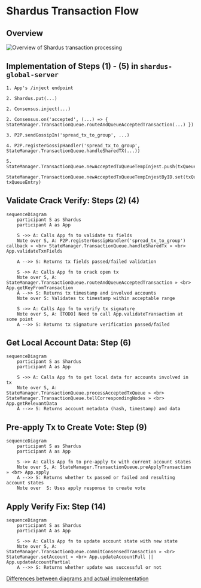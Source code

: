 # Shardus Transaction Flow

## Overview

![Overview of Shardus transaction processing](https://cdn.discordapp.com/attachments/910988453687218277/918644762033143838/20211209_171128.jpg)

## Implementation of Steps (1) - (5) in `shardus-global-server`
```
1. App's /inject endpoint

2. Shardus.put(...)

2. Consensus.inject(...)

2. Consensus.on('accepted', (...) => { StateManager.TransactionQueue.routeAndQueueAcceptedTransaction(...) })

3. P2P.sendGossipIn('spread_tx_to_group', ...)

4. P2P.registerGossipHandler('spread_tx_to_group', StateManager.TransactionQueue.handleSharedTX(...))

5. StateManager.TransactionQueue.newAcceptedTxQueueTempInjest.push(txQueueEntry)
   StateManager.TransactionQueue.newAcceptedTxQueueTempInjestByID.set(txQueueEntry.acceptedTx.id, txQueueEntry)
```

## Validate Crack Verify: Steps (2) (4)

```mermaid
sequenceDiagram
	participant S as Shardus
	participant A as App

    S ->> A: Calls App fn to validate tx fields
    Note over S, A: P2P.registerGossipHandler('spread_tx_to_group') callback » <br> StateManager.TransactionQueue.handleSharedTx » <br> App.validateTxnFields 

    A -->> S: Returns tx fields passed/failed validation 

    S ->> A: Calls App fn to crack open tx
    Note over S, A: StateManager.TransactionQueue.routeAndQueueAcceptedTransaction » <br> App.getKeyFromTransaction
    A -->> S: Returns tx timestamp and involved accounts 
    Note over S: Validates tx timestamp within acceptable range

    S ->> A: Calls App fn to verify tx signature
    Note over S, A: [TODO] Need to call App.validateTransaction at some point
    A -->> S: Returns tx signature verification passed/failed
```

## Get Local Account Data: Step (6)

```mermaid
sequenceDiagram
	participant S as Shardus
	participant A as App

    S ->> A: Calls App fn to get local data for accounts involved in tx
    Note over S, A: StateManager.TransactionQueue.processAcceptedTxQueue » <br> StateManager.TransactionQueue.tellCorrespondingNodes » <br> App.getRelevantData
    A -->> S: Returns account metadata (hash, timestamp) and data
```

## Pre-apply Tx to Create Vote: Step (9)

```mermaid
sequenceDiagram
    participant S as Shardus
    participant A as App

    S ->> A: Calls App fn to pre-apply tx with current account states
    Note over S, A: StateManager.TransactionQueue.preApplyTransaction » <br> App.apply
    A -->> S: Returns whether tx passed or failed and resulting account states
    Note over  S: Uses apply response to create vote
```

## Apply Verify Fix: Step (14)

```mermaid
sequenceDiagram
    participant S as Shardus
    participant A as App

    S ->> A: Calls App fn to update account state with new state
    Note over S, A: StateManager.TransactionQueue.commitConsensedTransaction » <br> StateManager.setAccount » <br> App.updateAccountFull || App.updateAccountPartial
    A -->> S: Returns whether update was successful or not
```
[Differences between diagrams and actual implementation](./TODO.md)

